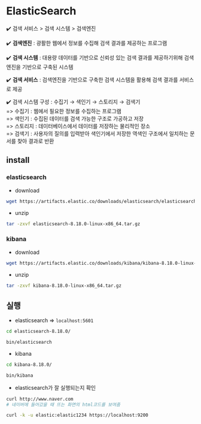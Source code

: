 # ElasticSearch
✔️ 검색 서비스 > 검색 시스템 > 검색엔진

✔️ **검색엔진** : 광활한 웹에서 정보를 수집해 검색 결과를 제공하는 프로그램

✔️ **검색 시스템** : 대용량 데이터를 기반으로 신뢰성 있는 검색 결과를 제공하기위해 검색엔진을 기반으로 구축된 시스템

✔️ **검색 서비스** : 검색엔진을 기반으로 구축한 검색 시스템을 활용해 검색 결과를 서비스로 제공

✔️ 검색 시스템 구성 : 수집기 → 색인기 → 스토리지 → 검색기\
    => 수집기 : 웹에서 필요한 정보를 수집하는 프로그램\
    => 색인기 : 수집된 데이터를 검색 가능한 구조로 가공하고 저장\
    => 스토리지 : 데이터베이스에서 데이터를 저장하는 물리적인 장소\
    => 검색기 : 사용자의 질의를 입력받아 색인기에서 저장한 역색인 구조에서 일치하는 문서를 찾아 결과로 반환


## install
### elasticsearch
- download
```bash
wget https://artifacts.elastic.co/downloads/elasticsearch/elasticsearch-8.18.0-linux-x86_64.tar.gz
```

- unzip
```bash
tar -zxvf elasticsearch-8.18.0-linux-x86_64.tar.gz
```

### kibana
- download
```bash
wget https://artifacts.elastic.co/downloads/kibana/kibana-8.18.0-linux-x86_64.tar.gz
```

- unzip
```bash
tar -zxvf kibana-8.18.0-linux-x86_64.tar.gz
```

## 실행
- elasticsearch => `localhost:5601`
```bash
cd elasticsearch-8.18.0/

bin/elasticsearch
```

- kibana
```bash
cd kibana-8.18.0/

bin/kibana
```

- elasticsearch가 잘 실행되는지 확인
```bash
curl http://www.naver.com
# 네이버에 들어갔을 때 뜨는 화면의 html코드를 보여줌

curl -k -u elastic:elastic1234 https://localhost:9200
```